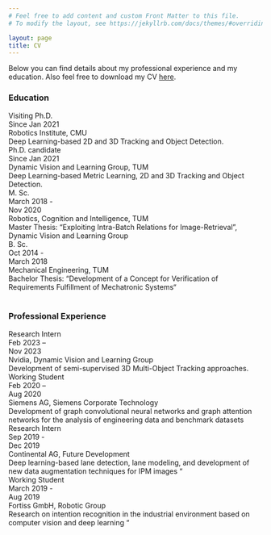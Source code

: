 ```yaml
---
# Feel free to add content and custom Front Matter to this file.
# To modify the layout, see https://jekyllrb.com/docs/themes/#overriding-theme-defaults

layout: page
title: CV
---
```


Below you can find details about my professional experience and my education. Also feel free to download my CV [here](https://drive.google.com/file/d/1_Zi4rHmH3355j6uVVfRW02PwHeDSVCc3/view?usp=sharing).

### Education 
<div class="wrapper">
    <div class="grid-item"><div class="sub_head">Visiting Ph.D.</div><div class="block_text">  Since Jan 2021</div></div>
    <div class="grid-item block_text "> <div class="sub_head_gray">Robotics Institute, CMU </div> Deep Learning-based 2D and 3D Tracking and Object Detection.</div>
    <div class="grid-item"><div class="sub_head">Ph.D. candidate</div><div class="block_text">  Since Jan 2021</div></div>
    <div class="grid-item block_text "> <div class="sub_head_gray">Dynamic Vision and Learning Group, TUM </div> Deep Learning-based Metric Learning, 2D and 3D Tracking and Object Detection.</div>
    <div class="grid-item"><div class="sub_head">M. Sc.</div><div class="block_text">  March 2018 - <br/> Nov 2020</div></div>
    <div class="grid-item block_text "> <div class="sub_head_gray">Robotics, Cognition and Intelligence, TUM  </div> Master Thesis: “Exploiting Intra-Batch Relations for Image-Retrieval”, Dynamic Vision and Learning Group </div>
    <div class="grid-item"><div class="sub_head">B. Sc.</div><div class="block_text">  Oct 2014 - <br/> March 2018</div></div>
    <div class="grid-item block_text "> <div class="sub_head_gray">Mechanical Engineering, TUM </div> Bachelor Thesis: “Development of a Concept for Verification of Requirements Fulfillment of Mechatronic Systems“ </div>
</div>
<br/>


### Professional Experience

<div class="wrapper">
    <div class="grid-item"><div class="sub_head">Research Intern</div><div class="block_text">  Feb 2023 – <br/> Nov 2023</div></div>
    <div class="grid-item block_text "> <div class="sub_head_gray">Nvidia, Dynamic Vision and Learning Group</div> Development of semi-supervised 3D Multi-Object Tracking approaches.</div>
    <div class="grid-item"><div class="sub_head">Working Student</div><div class="block_text"> Feb 2020 –  <br/> Aug 2020</div></div>
    <div class="grid-item block_text "> <div class="sub_head_gray">Siemens AG, Siemens Corporate Technology  </div> Development of graph convolutional neural networks and graph attention networks for the analysis of engineering data and benchmark datasets </div>
    <div class="grid-item"><div class="sub_head">Research Intern</div><div class="block_text">  Sep 2019 - <br/> Dec 2019</div></div>
    <div class="grid-item block_text "> <div class="sub_head_gray">Continental AG, Future Development </div> Deep learning-based lane detection, lane modeling, and development of new data augmentation techniques for IPM images “ </div>
    <div class="grid-item"><div class="sub_head">Working Student</div><div class="block_text">  March 2019 - <br/> Aug 2019</div></div>
    <div class="grid-item block_text "> <div class="sub_head_gray"> Fortiss GmbH, Robotic Group </div> Research on intention recognition in the industrial environment based on computer vision and deep learning “ </div>
</div>
<br/>


